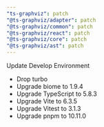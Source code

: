 ```yaml
---
"ts-graphviz": patch
"@ts-graphviz/adapter": patch
"@ts-graphviz/common": patch
"@ts-graphviz/react": patch
"@ts-graphviz/core": patch
"@ts-graphviz/ast": patch
---
```


Update Develop Environment
- Drop turbo
- Upgrade biome to 1.9.4
- Upgrade TypeScript to 5.8.3
- Upgrade Vite to 6.3.5
- Upgrade Vitest to 3.1.3
- Upgrade pnpm to 10.11.0
